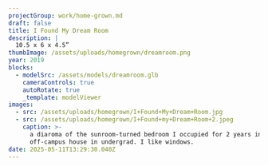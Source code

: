 ```yaml
---
projectGroup: work/home-grown.md
draft: false
title: I Found My Dream Room
description: |
  10.5 x 6 x 4.5”
thumbImage: /assets/uploads/homegrown/dreamroom.png
year: 2019
blocks:
  - modelSrc: /assets/models/dreamroom.glb
    cameraControls: true
    autoRotate: true
    _template: modelViewer
images:
  - src: /assets/uploads/homegrown/I+Found+My+Dream+Room.jpg
  - src: /assets/uploads/homegrown/I+Found+my+Dream+Room+2.jpeg
    caption: >-
      a diaroma of the sunroom-turned bedroom I occupied for 2 years in an
      off-campus house in undergrad. I like windows.
date: 2025-05-11T13:29:30.040Z
---
```


